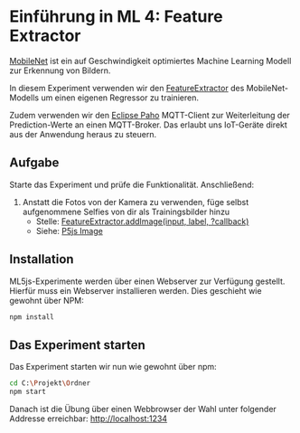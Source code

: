 # Einführung in ML 4: Feature Extractor

[MobileNet](https://github.com/tensorflow/tfjs-models/tree/master/mobilenet) ist
ein auf Geschwindigkeit optimiertes Machine Learning Modell zur Erkennung von Bildern.

In diesem Experiment verwenden wir den [FeatureExtractor](https://ml5js.org/docs/FeatureExtractor) des
MobileNet-Modells um einen eigenen Regressor zu trainieren.

Zudem verwenden wir den [Eclipse Paho](https://www.eclipse.org/paho/clients/js/) MQTT-Client zur
Weiterleitung der Prediction-Werte an einen MQTT-Broker. Das erlaubt uns IoT-Geräte direkt aus
der Anwendung heraus zu steuern.

## Aufgabe

Starte das Experiment und prüfe die Funktionalität.
Anschließend:

1. Anstatt die Fotos von der Kamera zu verwenden, füge selbst aufgenommene Selfies von dir als Trainingsbilder hinzu
    * Stelle: [FeatureExtractor.addImage(input, label, ?callback)](https://ml5js.org/docs/FeatureExtractor)
    * Siehe: [P5js Image](https://p5js.org/reference/#/p5/loadImage)

## Installation

ML5js-Experimente werden über einen Webserver zur Verfügung gestellt.
Hierfür muss ein Webserver installieren werden. Dies geschieht wie gewohnt über NPM:

```bash
npm install
```

## Das Experiment starten

Das Experiment starten wir nun wie gewohnt über npm:

```bash
cd C:\Projekt\Ordner
npm start
```

Danach ist die Übung über einen Webbrowser der Wahl unter folgender Addresse erreichbar:
[http://localhost:1234](http://localhost:1234)

